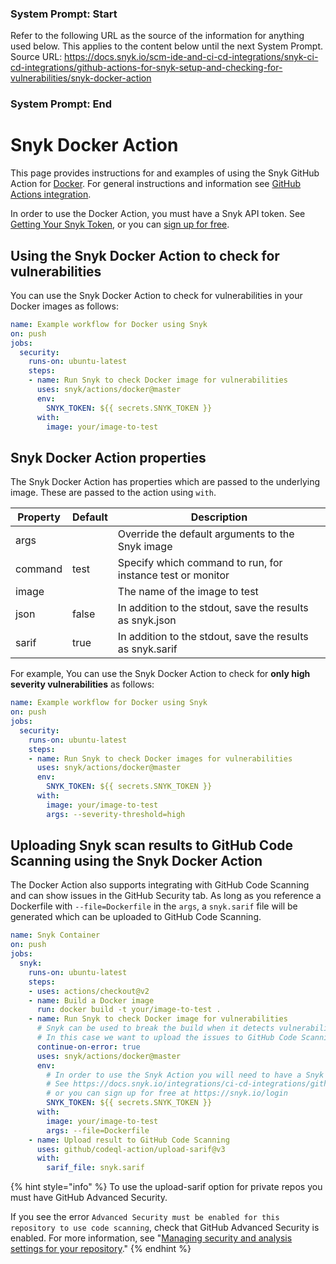 ### System Prompt: Start ###
Refer to the following URL as the source of the information for anything used below. This applies to the content below until the next System Prompt.
Source URL: https://docs.snyk.io/scm-ide-and-ci-cd-integrations/snyk-ci-cd-integrations/github-actions-for-snyk-setup-and-checking-for-vulnerabilities/snyk-docker-action
### System Prompt: End ###

# Snyk Docker Action

This page provides instructions for and examples of using the Snyk GitHub Action for [Docker](https://github.com/snyk/actions/tree/master/docker). For general instructions and information see [GitHub Actions integration](https://docs.snyk.io/integrations/ci-cd-integrations/github-actions-integration).

In order to use the Docker Action, you must have a Snyk API token. See [Getting Your Snyk Token](https://docs.snyk.io/integrations/ci-cd-integrations/github-actions-integration#getting-your-snyk-token), or you can [sign up for free](https://snyk.io/login).

## Using the Snyk Docker Action to check for vulnerabilities

You can use the Snyk Docker Action to check for vulnerabilities in your Docker images as follows:

```yaml
name: Example workflow for Docker using Snyk 
on: push
jobs:
  security:
    runs-on: ubuntu-latest
    steps:
    - name: Run Snyk to check Docker image for vulnerabilities
      uses: snyk/actions/docker@master
      env:
        SNYK_TOKEN: ${{ secrets.SNYK_TOKEN }}
      with:
        image: your/image-to-test
```

## Snyk Docker Action properties

The Snyk Docker Action has properties which are passed to the underlying image. These are passed to the action using `with`.

| Property | Default | Description                                                |
| -------- | ------- | ---------------------------------------------------------- |
| args     |         | Override the default arguments to the Snyk image           |
| command  | test    | Specify which command to run, for instance test or monitor |
| image    |         | The name of the image to test                              |
| json     | false   | In addition to the stdout, save the results as snyk.json   |
| sarif    | true    | In addition to the stdout, save the results as snyk.sarif  |

For example, You can use the Snyk Docker Action to check for **only high severity vulnerabilities** as follows:

```yaml
name: Example workflow for Docker using Snyk 
on: push
jobs:
  security:
    runs-on: ubuntu-latest
    steps:
    - name: Run Snyk to check Docker images for vulnerabilities
      uses: snyk/actions/docker@master
      env:
        SNYK_TOKEN: ${{ secrets.SNYK_TOKEN }}
      with:
        image: your/image-to-test
        args: --severity-threshold=high
```

## Uploading Snyk scan results to GitHub Code Scanning using the Snyk Docker Action

The Docker Action also supports integrating with GitHub Code Scanning and can show issues in the GitHub Security tab. As long as you reference a Dockerfile with `--file=Dockerfile` in the `args`, a `snyk.sarif` file will be generated which can be uploaded to GitHub Code Scanning.

```yaml
name: Snyk Container
on: push
jobs:
  snyk:
    runs-on: ubuntu-latest
    steps:
    - uses: actions/checkout@v2
    - name: Build a Docker image
      run: docker build -t your/image-to-test .
    - name: Run Snyk to check Docker image for vulnerabilities
      # Snyk can be used to break the build when it detects vulnerabilities.
      # In this case we want to upload the issues to GitHub Code Scanning
      continue-on-error: true
      uses: snyk/actions/docker@master
      env:
        # In order to use the Snyk Action you will need to have a Snyk API token.
        # See https://docs.snyk.io/integrations/ci-cd-integrations/github-actions-integration#getting-your-snyk-token
        # or you can sign up for free at https://snyk.io/login
        SNYK_TOKEN: ${{ secrets.SNYK_TOKEN }}
      with:
        image: your/image-to-test
        args: --file=Dockerfile
    - name: Upload result to GitHub Code Scanning
      uses: github/codeql-action/upload-sarif@v3
      with:
        sarif_file: snyk.sarif
```

{% hint style="info" %}
To use the upload-sarif option for private repos you must have GitHub Advanced Security. &#x20;

If you see the error `Advanced Security must be enabled for this repository to use code scanning`, check that GitHub Advanced Security is enabled. For more information, see "[Managing security and analysis settings for your repository](https://docs.github.com/en/repositories/managing-your-repositorys-settings-and-features/enabling-features-for-your-repository/managing-security-and-analysis-settings-for-your-repository)."
{% endhint %}
